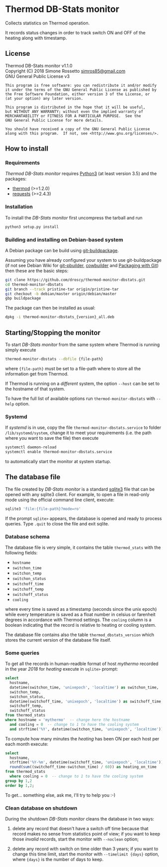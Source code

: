 # Thermod DB-Stats monitor
Collects statistics on Thermod operation.

It records status changes in order to track switch ON and OFF of the heating
along with timestamp.

## License
Thermod DB-Stats monitor v1.1.0 \
Copyright (C) 2018 Simone Rossetto <simros85@gmail.com> \
GNU General Public License v3

    This program is free software: you can redistribute it and/or modify
    it under the terms of the GNU General Public License as published by
    the Free Software Foundation, either version 3 of the License, or
    (at your option) any later version.
    
    This program is distributed in the hope that it will be useful,
    but WITHOUT ANY WARRANTY; without even the implied warranty of
    MERCHANTABILITY or FITNESS FOR A PARTICULAR PURPOSE.  See the
    GNU General Public License for more details.
    
    You should have received a copy of the GNU General Public License
    along with this program.  If not, see <http://www.gnu.org/licenses/>.


## How to install

### Requirements
*Thermod DB-Stats monitor* requires [Python3](https://www.python.org/)
(at least version 3.5) and the packages:

 - [thermod](https://github.com/droscy/thermod) (>=1.2.0)
 - [requests](http://docs.python-requests.org/) (>=2.4.3)

### Installation
To install the *DB-Stats monitor* first uncompress the tarball and run

```bash
python3 setup.py install
```

### Building and installing on Debian-based system
A Debian package can be build using
[git-buildpackage](https://honk.sigxcpu.org/piki/projects/git-buildpackage/).

Assuming you have already configured your system to use git-buildpackage
(if not see Debian Wiki for [git-pbuilder](https://wiki.debian.org/git-pbuilder),
[cowbuilder](https://wiki.debian.org/cowbuilder) and
[Packaging with Git](https://wiki.debian.org/PackagingWithGit)) then these are
the basic steps:

```bash
git clone https://github.com/droscy/thermod-monitor-dbstats.git
cd thermod-monitor-dbstats
git branch --track pristine-tar origin/pristine-tar
git checkout -b debian/master origin/debian/master
gbp buildpackage
```

The package can then be installed as usual:

```bash
dpkg -i thermod-monitor-dbstats_{version}_all.deb
```


## Starting/Stopping the monitor
To start *DB-Stats monitor* from the same system where Thermod is
running simply execute

```bash
thermod-monitor-dbstats --dbfile {file-path}
```

where `{file-path}` must be set to a file-path where to store all the
information get from Thermod.

If Thermod is running on a *different* system, the option `--host` can be set
to the hostname of that system.

To have the full list of available options run `thermod-monitor-dbstats`
with `--help` option.

### Systemd
If *systemd* is in use, copy the file `thermod-monitor-dbstats.service`
to folder `/lib/systemd/system`, change it to meet your requirements (i.e.
the path where you want to save the file) then execute

```bash
systemctl daemon-reload
systemctl enable thermod-monitor-dbstats.service
```

to automatically start the monitor at system startup.


## The database file
The file created by *DB-Stats monitor* is a standard
[sqlite3](https://www.sqlite.org/) file that can be opened with any
sqlite3 client. For example, to open a file in read-only mode using the
official command line client, execute:

```bash
sqlite3 'file:{file-path}?mode=ro'
```

If the prompt `sqlite>` appears, the database is opened and ready to process
queries. Type `.quit` to close the file and exit sqlite.

### Database schema
The database file is very simple, it contains the table `thermod_stats`
with the following fields:

 - `hostname`
 - `switchon_time`
 - `switchon_temp`
 - `switchon_status`
 - `switchoff_time`
 - `switchoff_temp`
 - `switchoff_status`
 - `cooling`

where every time is saved as a timestamp (seconds since the unix epoch)
while every temperature is saved as a float number in celsius or farenheit
degrees in accordance with Thermod settings. The `cooling` column is a
boolean indicating that the record is relative to heating or cooling system.

The database file contains also the table `thermod_dbstats_version` which
stores the current version of the database file itself.

### Some queries
To get all the records in human-readble format of host *mythermo* recorded
in the year *2018* for *heating* execute in `sqlite>` prompt:

```sql
select
  hostname,
  datetime(switchon_time, 'unixepoch', 'localtime') as switchon_time,
  switchon_temp,
  switchon_status,
  datetime(switchoff_time, 'unixepoch', 'localtime') as switchoff_time,
  switchoff_temp,
  switchoff_status
from thermod_stats
where hostname = 'mythermo'  -- change here the hostname
  and cooling = 0  -- change to 1 to have the cooling system
  and strftime('%Y', datetime(switchon_time, 'unixepoch', 'localtime')) = '2018';
```

To compute how many minutes the *heating* has been ON per each host per each
month execute:

```sql
select
  hostname,
  strftime('%Y-%m', datetime(switchoff_time, 'unixepoch', 'localtime')) as month,
  round(sum((switchoff_time-switchon_time) / 60)) as heating_on_time
from thermod_stats
  where cooling = 0  -- change to 1 to have the cooling system
group by 1,2
order by 1,2;
```

To get... something else, ask me, I'll try to help you :-)

### Clean database on shutdown
During the shutdown *DB-Stats monitor* cleans the database in two ways:

 1. delete any record that doesn't have a switch off time because that
    record makes no sense from statistics point of view; if you want to keep
    those *invalid* records, start the monitor with `--noclean` option;

 2. delete any record with switch on time older than 3 years; if you want to
    change this time limit, start the monitor with `--timelimit {days}`
    option, where `{days}` is the number of days to keep.
